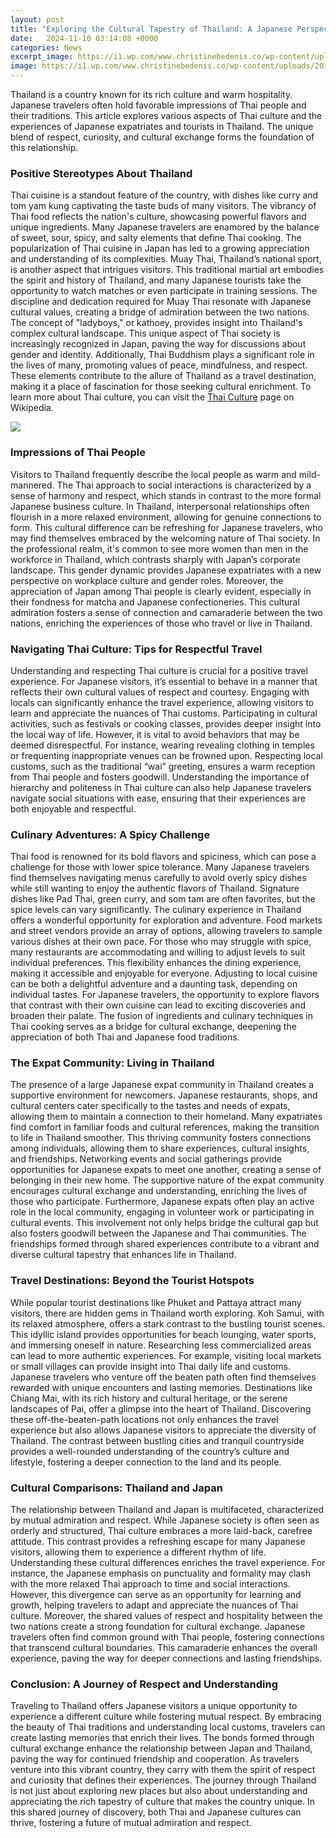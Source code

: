 ```yaml
---
layout: post
title: "Exploring the Cultural Tapestry of Thailand: A Japanese Perspective"
date:   2024-11-10 03:14:08 +0000
categories: News
excerpt_image: https://i1.wp.com/www.christinebedenis.co/wp-content/uploads/2014/07/nang_kwak_in_bangkok49.jpg?fit=893%2C1124&amp;ssl=1
image: https://i1.wp.com/www.christinebedenis.co/wp-content/uploads/2014/07/nang_kwak_in_bangkok49.jpg?fit=893%2C1124&amp;ssl=1
---
```


Thailand is a country known for its rich culture and warm hospitality. Japanese travelers often hold favorable impressions of Thai people and their traditions. This article explores various aspects of Thai culture and the experiences of Japanese expatriates and tourists in Thailand. The unique blend of respect, curiosity, and cultural exchange forms the foundation of this relationship.
### Positive Stereotypes About Thailand
Thai cuisine is a standout feature of the country, with dishes like curry and tom yam kung captivating the taste buds of many visitors. The vibrancy of Thai food reflects the nation's culture, showcasing powerful flavors and unique ingredients. Many Japanese travelers are enamored by the balance of sweet, sour, spicy, and salty elements that define Thai cooking. The popularization of Thai cuisine in Japan has led to a growing appreciation and understanding of its complexities.
Muay Thai, Thailand’s national sport, is another aspect that intrigues visitors. This traditional martial art embodies the spirit and history of Thailand, and many Japanese tourists take the opportunity to watch matches or even participate in training sessions. The discipline and dedication required for Muay Thai resonate with Japanese cultural values, creating a bridge of admiration between the two nations.
The concept of "ladyboys," or kathoey, provides insight into Thailand's complex cultural landscape. This unique aspect of Thai society is increasingly recognized in Japan, paving the way for discussions about gender and identity. Additionally, Thai Buddhism plays a significant role in the lives of many, promoting values of peace, mindfulness, and respect. These elements contribute to the allure of Thailand as a travel destination, making it a place of fascination for those seeking cultural enrichment. To learn more about Thai culture, you can visit the [Thai Culture](https://us.edu.vn/en/Culture_of_Thailand) page on Wikipedia.

![](https://i1.wp.com/www.christinebedenis.co/wp-content/uploads/2014/07/nang_kwak_in_bangkok49.jpg?fit=893%2C1124&amp;ssl=1)
### Impressions of Thai People
Visitors to Thailand frequently describe the local people as warm and mild-mannered. The Thai approach to social interactions is characterized by a sense of harmony and respect, which stands in contrast to the more formal Japanese business culture. In Thailand, interpersonal relationships often flourish in a more relaxed environment, allowing for genuine connections to form. This cultural difference can be refreshing for Japanese travelers, who may find themselves embraced by the welcoming nature of Thai society.
In the professional realm, it's common to see more women than men in the workforce in Thailand, which contrasts sharply with Japan’s corporate landscape. This gender dynamic provides Japanese expatriates with a new perspective on workplace culture and gender roles. Moreover, the appreciation of Japan among Thai people is clearly evident, especially in their fondness for matcha and Japanese confectioneries. This cultural admiration fosters a sense of connection and camaraderie between the two nations, enriching the experiences of those who travel or live in Thailand.
### Navigating Thai Culture: Tips for Respectful Travel
Understanding and respecting Thai culture is crucial for a positive travel experience. For Japanese visitors, it’s essential to behave in a manner that reflects their own cultural values of respect and courtesy. Engaging with locals can significantly enhance the travel experience, allowing visitors to learn and appreciate the nuances of Thai customs. Participating in cultural activities, such as festivals or cooking classes, provides deeper insight into the local way of life.
However, it is vital to avoid behaviors that may be deemed disrespectful. For instance, wearing revealing clothing in temples or frequenting inappropriate venues can be frowned upon. Respecting local customs, such as the traditional “wai” greeting, ensures a warm reception from Thai people and fosters goodwill. Understanding the importance of hierarchy and politeness in Thai culture can also help Japanese travelers navigate social situations with ease, ensuring that their experiences are both enjoyable and respectful.
### Culinary Adventures: A Spicy Challenge
Thai food is renowned for its bold flavors and spiciness, which can pose a challenge for those with lower spice tolerance. Many Japanese travelers find themselves navigating menus carefully to avoid overly spicy dishes while still wanting to enjoy the authentic flavors of Thailand. Signature dishes like Pad Thai, green curry, and som tam are often favorites, but the spice levels can vary significantly.
The culinary experience in Thailand offers a wonderful opportunity for exploration and adventure. Food markets and street vendors provide an array of options, allowing travelers to sample various dishes at their own pace. For those who may struggle with spice, many restaurants are accommodating and willing to adjust levels to suit individual preferences. This flexibility enhances the dining experience, making it accessible and enjoyable for everyone.
Adjusting to local cuisine can be both a delightful adventure and a daunting task, depending on individual tastes. For Japanese travelers, the opportunity to explore flavors that contrast with their own cuisine can lead to exciting discoveries and broaden their palate. The fusion of ingredients and culinary techniques in Thai cooking serves as a bridge for cultural exchange, deepening the appreciation of both Thai and Japanese food traditions.
### The Expat Community: Living in Thailand
The presence of a large Japanese expat community in Thailand creates a supportive environment for newcomers. Japanese restaurants, shops, and cultural centers cater specifically to the tastes and needs of expats, allowing them to maintain a connection to their homeland. Many expatriates find comfort in familiar foods and cultural references, making the transition to life in Thailand smoother.
This thriving community fosters connections among individuals, allowing them to share experiences, cultural insights, and friendships. Networking events and social gatherings provide opportunities for Japanese expats to meet one another, creating a sense of belonging in their new home. The supportive nature of the expat community encourages cultural exchange and understanding, enriching the lives of those who participate.
Furthermore, Japanese expats often play an active role in the local community, engaging in volunteer work or participating in cultural events. This involvement not only helps bridge the cultural gap but also fosters goodwill between the Japanese and Thai communities. The friendships formed through shared experiences contribute to a vibrant and diverse cultural tapestry that enhances life in Thailand.
### Travel Destinations: Beyond the Tourist Hotspots
While popular tourist destinations like Phuket and Pattaya attract many visitors, there are hidden gems in Thailand worth exploring. Koh Samui, with its relaxed atmosphere, offers a stark contrast to the bustling tourist scenes. This idyllic island provides opportunities for beach lounging, water sports, and immersing oneself in nature.
Researching less commercialized areas can lead to more authentic experiences. For example, visiting local markets or small villages can provide insight into Thai daily life and customs. Japanese travelers who venture off the beaten path often find themselves rewarded with unique encounters and lasting memories. Destinations like Chiang Mai, with its rich history and cultural heritage, or the serene landscapes of Pai, offer a glimpse into the heart of Thailand.
Discovering these off-the-beaten-path locations not only enhances the travel experience but also allows Japanese visitors to appreciate the diversity of Thailand. The contrast between bustling cities and tranquil countryside provides a well-rounded understanding of the country’s culture and lifestyle, fostering a deeper connection to the land and its people.
### Cultural Comparisons: Thailand and Japan
The relationship between Thailand and Japan is multifaceted, characterized by mutual admiration and respect. While Japanese society is often seen as orderly and structured, Thai culture embraces a more laid-back, carefree attitude. This contrast provides a refreshing escape for many Japanese visitors, allowing them to experience a different rhythm of life.
Understanding these cultural differences enriches the travel experience. For instance, the Japanese emphasis on punctuality and formality may clash with the more relaxed Thai approach to time and social interactions. However, this divergence can serve as an opportunity for learning and growth, helping travelers to adapt and appreciate the nuances of Thai culture.
Moreover, the shared values of respect and hospitality between the two nations create a strong foundation for cultural exchange. Japanese travelers often find common ground with Thai people, fostering connections that transcend cultural boundaries. This camaraderie enhances the overall experience, paving the way for deeper connections and lasting friendships.
### Conclusion: A Journey of Respect and Understanding
Traveling to Thailand offers Japanese visitors a unique opportunity to experience a different culture while fostering mutual respect. By embracing the beauty of Thai traditions and understanding local customs, travelers can create lasting memories that enrich their lives. The bonds formed through cultural exchange enhance the relationship between Japan and Thailand, paving the way for continued friendship and cooperation.
As travelers venture into this vibrant country, they carry with them the spirit of respect and curiosity that defines their experiences. The journey through Thailand is not just about exploring new places but also about understanding and appreciating the rich tapestry of culture that makes the country unique. In this shared journey of discovery, both Thai and Japanese cultures can thrive, fostering a future of mutual admiration and respect.